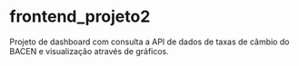 # frontend_projeto2

Projeto de dashboard com consulta a API de dados de taxas de câmbio do BACEN e visualização através de gráficos.
